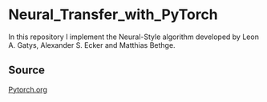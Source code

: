 # Neural_Transfer_with_PyTorch
In this repository I implement the Neural-Style algorithm developed by Leon A. Gatys, Alexander S. Ecker and Matthias Bethge.

## Source
[Pytorch.org](https://pytorch.org/tutorials/advanced/neural_style_tutorial.html#sphx-glr-advanced-neural-style-tutorial-py)
